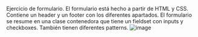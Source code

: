 Ejercicio de formulario.
El formulario está hecho a partir de HTML y CSS.
Contiene un header y un footer con los diferentes apartados.
El formulario se resume en una clase contenedora que tiene un fieldset con inputs y checkboxes. También tienen diferentes patterns.
![image](https://user-images.githubusercontent.com/91051075/178925774-eb39225d-eb1f-4260-b3fc-b01b98237531.png)
